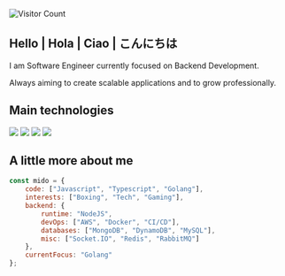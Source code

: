 ![Visitor Count](https://profile-counter.glitch.me/motawy/count.svg)

## Hello | Hola | Ciao | こんにちは
<!-- 
<p align="center">
<img src="https://readme-typing-svg.herokuapp.com?font=monospace&color=00ffd2&size=25&center=true&vCenter=true&lines=Software+Engineer;Coffee+Addict">
</p> -->

I am Software Engineer currently focused on Backend Development.

Always aiming to create scalable applications and to grow professionally.

## Main technologies

![](https://img.shields.io/badge/JavaScript-F7DF1E?style=for-the-badge&logo=javascript&logoColor=black)
![](https://img.shields.io/badge/TypeScript-007ACC?style=for-the-badge&logo=typescript&logoColor=white)
![](https://img.shields.io/badge/Node.js-43853D?style=for-the-badge&logo=node.js&logoColor=white)
![](https://img.shields.io/badge/Go-00ADD8?style=for-the-badge&logo=go&logoColor=white)

## A little more about me

```javascript
const mido = {
    code: ["Javascript", "Typescript", "Golang"],
    interests: ["Boxing", "Tech", "Gaming"],
    backend: {
        runtime: "NodeJS",
        devOps: ["AWS", "Docker", "CI/CD"],
        databases: ["MongoDB", "DynamoDB", "MySQL"],
        misc: ["Socket.IO", "Redis", "RabbitMQ"]
    },
    currentFocus: "Golang"
};
```
<br>

